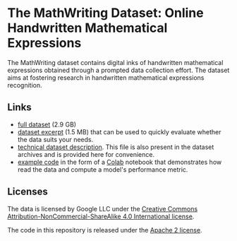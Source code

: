 # The MathWriting Dataset: Online Handwritten Mathematical Expressions

The MathWriting dataset contains digital inks of handwritten mathematical expressions obtained through a prompted data collection effort.
The dataset aims at fostering research in handwritten mathematical expressions recognition.

## Links

- [full dataset](https://storage.googleapis.com/mathwriting_data/mathwriting-2024.tgz) (2.9 GB)
- [dataset excerpt](https://storage.googleapis.com/mathwriting_data/mathwriting-2024-excerpt.tgz) (1.5 MB) that can be used to quickly evaluate whether the data suits your needs.
- [technical dataset description](archive_readme.md). This file is also present in the dataset archives and is provided here for convenience.
- [example code](mathwriting_code_examples.ipynb) in the form of a [Colab](https://colab.research.google.com/) notebook that demonstrates how read the data and compute a model's performance metric.

## Licenses

The data is licensed by Google LLC under the
[Creative Commons Attribution-NonCommercial-ShareAlike 4.0 International license](https://creativecommons.org/licenses/by-nc-sa/4.0/).

The code in this repository is released under the
[Apache 2 license](https://github.com/google-research/google-research/blob/master/LICENSE).
